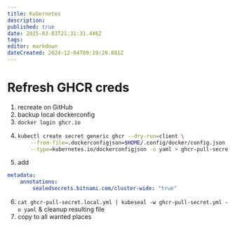 ```yaml
---
title: Kubernetes
description: 
published: true
date: 2025-03-03T21:31:31.446Z
tags: 
editor: markdown
dateCreated: 2024-12-04T09:19:29.881Z
---
```


# Refresh GHCR creds
1. recreate on GitHub
2. backup local dockerconfig
3. `docker login ghcr.io`
4.  ```bash
	kubectl create secret generic ghcr --dry-run=client \
  		--from-file=.dockerconfigjson=$HOME/.config/docker/config.json \
  		--type=kubernetes.io/dockerconfigjson -o yaml > ghcr-pull-secret.local.yml
	```
5. add
```yml
metadata:
	annotations:
		sealedsecrets.bitnami.com/cluster-wide: "true"
```
6. `cat ghcr-pull-secret.local.yml | kubeseal -w ghcr-pull-secret.yml -o yaml` & cleanup resulting file
7. copy to all wanted places